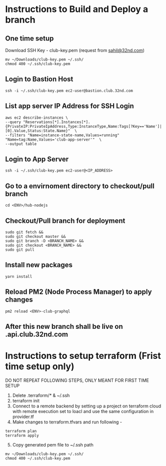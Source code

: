 # Instructions to Build and Deploy a branch

## One time setup
Download SSH Key - club-key.pem (request from sahil@32nd.com)
~~~ 
mv ~/Downloads/club-key.pem ~/.ssh/
chmod 400 ~/.ssh/club-key.pem
~~~
## Login to Bastion Host
~~~ 
ssh -i ~/.ssh/club-key.pem ec2-user@bastion.club.32nd.com
~~~ 

## List app server IP Address for SSH Login
~~~ 
aws ec2 describe-instances \
--query "Reservations[*].Instances[*].{PrivateIP:PrivateIpAddress,Type:InstanceType,Name:Tags[?Key=='Name']|[0].Value,Status:State.Name}"  \
--filters "Name=instance-state-name,Values=running" "Name=tag:Name,Values='club-app-server'"  \
--output table
~~~ 

## Login to App Server
~~~ 
ssh -i ~/.ssh/club-key.pem ec2-user@<IP_ADDRESS>
~~~ 

## Go to a envirnoment directory to checkout/pull branch
~~~ 
cd <ENV>/hub-nodejs
~~~ 

## Checkout/Pull branch for deployment
~~~ 
sudo git fetch &&
sudo git checkout master && 
sudo git branch -D <BRANCH_NAME> && 
sudo git checkout <BRANCH_NAME> &&
sudo git pull
~~~ 

## Install new packages
~~~ 
yarn install
~~~ 

## Reload PM2 (Node Process Manager) to apply changes
~~~ 
pm2 reload <ENV>-club-graphql
~~~ 

## After this new branch shall be live on <env>.api.club.32nd.com


# Instructions to setup terraform (Frist time setup only)
DO NOT REPEAT FOLLOWING STEPS, ONLY MEANT FOR FIRST TIME SETUP

1. Delete .terraform/* & ~/.ssh
2. terraform init
3. Connect to a remote backend by setting up a project on terraform cloud with remote execution set to loacl and use the same configuration in provider.tf
4. Make changes to terraform.tfvars and run following -
~~~ 
terraform plan
terraform apply
~~~
5. Copy generated pem file to ~/.ssh path

~~~ 
mv ~/Downloads/club-key.pem ~/.ssh/
chmod 400 ~/.ssh/club-key.pem
~~~




